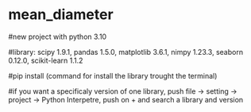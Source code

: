# mean_diameter

#new project with python 3.10

#library: scipy 1.9.1, pandas 1.5.0, matplotlib 3.6.1, nimpy 1.23.3, seaborn 0.12.0, scikit-learn 1.1.2

#pip install <name library>  (command for install the library trought the terminal)
  
#if you want a specificaly version of one library, push file -> setting -> project -> Python Interpetre, push on + and search a library and version
